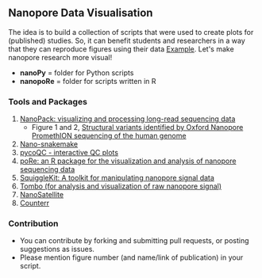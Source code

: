 ## Nanopore Data Visualisation

The idea is to build a collection of scripts that were used to create plots for (published) studies. So, it can benefit students and researchers in a way that they can reproduce figures using their data [Example](https://github.com/pschloss/Kozich_ReAnalysis_AEM_2017/blob/master/code/plot_nmds.R). Let's make nanopore research more visual!

- **nanoPy** = folder for Python scripts
- **nanopoRe** = folder for scripts written in R

### Tools and Packages

1. [NanoPack: visualizing and processing long-read sequencing data](https://github.com/wdecoster/nanopack)
    - Figure 1 and 2, [Structural variants identified by Oxford Nanopore PromethION sequencing of the human genome](https://genome.cshlp.org/content/early/2019/06/11/gr.244939.118.abstract)
1. [Nano-snakemake](https://github.com/wdecoster/nano-snakemake)
1. [pycoQC - interactive QC plots](https://github.com/a-slide/pycoQC)
1. [poRe: an R package for the visualization and analysis of nanopore sequencing data](https://academic.oup.com/bioinformatics/article/31/1/114/2365693)
1. [SquiggleKit: A toolkit for manipulating nanopore signal data](https://github.com/Psy-Fer/SquiggleKit)
1. [Tombo (for analysis and visualization of raw nanopore signal)](https://github.com/nanoporetech/tombo)
1. [NanoSatellite](https://github.com/arnederoeck/NanoSatellite)
1. [Counterr](https://github.com/dayzerodx/counterr)

### Contribution

- You can contribute by forking and submitting pull requests, or posting suggestions as issues. 
- Please mention figure number (and name/link of publication) in your script.



